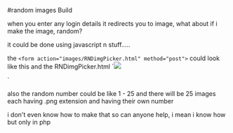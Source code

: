 #random images Build

when you enter any login details it redirects you to image, what about
if i make the image, random? 

it could be done using javascript n stuff.....

the `<form action="images/RNDimgPicker.html" method="post">` could look like this
and the RNDimgPicker.html `<img src="images/[javascript variable].png"> 
<script>[javascript generate random number and save it to variable]</script>`
also the random number could be like 1 - 25 and there will be 25 images each having .png extension and having their own number

i don't even know how to make that so can anyone help, i mean i know how but only in php
